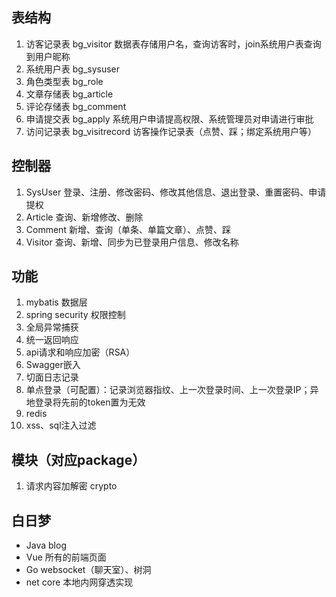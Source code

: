 ## 表结构
1. 访客记录表 bg_visitor 数据表存储用户名，查询访客时，join系统用户表查询到用户昵称
1. 系统用户表 bg_sysuser
1. 角色类型表 bg_role
1. 文章存储表 bg_article
1. 评论存储表 bg_comment
1. 申请提交表 bg_apply 系统用户申请提高权限、系统管理员对申请进行审批
1. 访问记录表 bg_visitrecord 访客操作记录表（点赞、踩；绑定系统用户等）

## 控制器
1. SysUser 登录、注册、修改密码、修改其他信息、退出登录、重置密码、申请提权
1. Article 查询、新增修改、删除
1. Comment 新增、查询（单条、单篇文章）、点赞、踩
1. Visitor 查询、新增、同步为已登录用户信息、修改名称


## 功能
1. mybatis 数据层
1. spring security 权限控制
1. 全局异常捕获
1. 统一返回响应
1. api请求和响应加密（RSA）
1. Swagger嵌入
1. 切面日志记录
1. 单点登录（可配置）：记录浏览器指纹、上一次登录时间、上一次登录IP；异地登录将先前的token置为无效
1. redis
1. xss、sql注入过滤

## 模块（对应package） 
1. 请求内容加解密  crypto

## 白日梦
- Java blog
- Vue 所有的前端页面
- Go websocket（聊天室）、树洞
- net core 本地内网穿透实现

